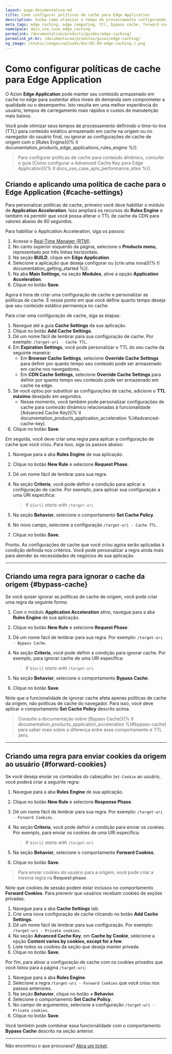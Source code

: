 ```yaml
---
layout: page-documentation-md
title: Como configurar políticas de cache para Edge Application
description: Saiba como otimizar o tempo de processamento configurando o time-to-live (TTL) do cache do conteúdo na origem e no navegador, ignorar cache da origem, ou enviar cookies para o usuário usando Application Acceleration para Edge Application.
meta_tags: edge caching, edge computing, ttl, bypass cache, forward cookies
namespace: docs_use_case_edge_caching
permalink: /documentation/products/guides/edge-caching/
permalink_pt-br: /documentacao/produtos/guias/edge-caching/
og_image: /static/images/uploads/doc/02-09-edge-caching-1.png
---
```


# Como configurar políticas de cache para Edge Application

O Azion **Edge Application** pode manter seu conteúdo armazenado em cache no edge para sustentar altos níveis de demanda sem comprometer a qualidade ou o desempenho. Isto resulta em uma melhor experiência do usuário, tempos de carregamento mais rápidos e custos de manutenção mais baixos.

Você pode otimizar seus tempos de processamento definindo o time-to-live (TTL) para conteúdo estático armazenado em cache na origem ou no navegador do usuário final, ou ignorar as configurações de cache de origem com o [Rules Engine]({% tl documentation_products_edge_applications_rules_engine %}).

> Para configurar políticas de cache para conteúdo dinâmico, consulte o guia [Como configurar a Advanced Cache Key para Edge Application]({% tl docs_use_case_apis_performance_sites %}).

## Criando e aplicando uma política de cache para o Edge Application {#cache-settings}

Para personalizar políticas de cache, primeiro você deve habilitar o módulo de **Application Acceleration**. Isso ampliará os recursos do **Rules Engine** e também irá permitir que você possa alterar o TTL de cache da CDN para valores abaixo de 60 segundos.

Para habilitar o Application Acceleration, siga os passos:

1. Acesse o [Real-Time Manager (RTM)](https://manager.azion.com).
2. No canto superior esquerdo da página, selecione o **Products menu**, representado por três linhas horizontais.
3. Na seção **BUILD**, clique em **Edge Application**.
4. Selecione a aplicação que deseja configurar ou [crie uma nova]({% tl documentation_getting_started %}).
5. Na aba **Main Settings**, na seção **Modules**, ative a opção **Application Acceleration**.
6. Clique no botão **Save**.

Agora é hora de criar uma configuração de cache e personalizar as políticas de cache. É nesse ponto em que você define quanto tempo deseja que seu conteúdo estático permaneça no cache.

Para criar uma configuração de cache, siga as etapas:

1. Navegue até a guia **Cache Settings** da sua aplicação.
2. Clique no botão **Add Cache Settings**.
3. Dê um nome fácil de lembrar para sua configuração de cache. Por exemplo: `/target-uri - Cache TTL`.
4. Em **Expiration Settings**, você pode personalizar o TTL do seu cache da seguinte maneira:
   - Em **Browser Cache Settings**, selecione **Override Cache Settings** para definir por quanto tempo seu conteúdo pode ser armazenado em cache nos navegadores.
   - Em **CDN Cache Settings**, selecione **Override Cache Settings** para definir por quanto tempo seu conteúdo pode ser armazenado em cache na edge.
5. Se você optou por substituir as configurações de cache, adicione o **TTL máximo** desejado em segundos.
   - Nesse momento, você também pode personalizar configurações de cache para conteúdo dinâmico relacionadas à funcionalidade [Advanced Cache Key]({% tl documentation_products_application_acceleration %}#advanced-cache-key).
6. Clique no botão **Save**.

Em seguida, você deve criar uma regra para aplicar a configuração de cache que você criou. Para isso, siga os passos abaixo:

1. Navegue para a aba **Rules Engine** de sua aplicação.
2. Clique no botão **New Rule** e selecione  **Request Phase**.
3. Dê um nome fácil de lembrar para sua regra.
4. Na seção **Criteria**, você pode definir a condição para aplicar a configuração de cache. Por exemplo, para aplicar sua configuração a uma URI específica:

   > If `${uri}` *starts with* `/target-uri`

5. Na seção **Behavior**, selecione o comportamento **Set Cache Policy**.
6. No novo campo, selecione a configuração `/target-uri - Cache TTL`.
7. Clique no botão **Save**.

Pronto. As configurações de cache que você criou agora serão aplicadas à condição definida nos critérios. Você pode personalizar a regra ainda mais para atender às necessidades de negócios de sua aplicação.

---

## Criando uma regra para ignorar o cache da origem {#bypass-cache}

Se você quiser ignorar as políticas de cache de origem, você pode criar uma regra da seguinte forma:

1. Com o módulo **Application Acceleration** ativo, navegue para a aba **Rules Engine** de sua aplicação.
2. Clique no botão **New Rule** e selecione **Request Phase**.
3. Dê um nome fácil de lembrar para sua regra. Por exemplo: `/target-uri - Bypass Cache`.
4. Na seção **Criteria**, você pode definir a condição para ignorar cache. Por exemplo, para ignorar cache de uma URI específica:

   > If `${uri}` *starts with* `/target-uri`

5. Na seção **Behavior**, selecione o comportamento **Bypass Cache**.
6. Clique no botão **Save**.

Note que a funcionalidade de ignorar cache afeta apenas políticas de cache da origem, não políticas de cache do navegador. Para isso, você deve aplicar o comportamento **Set Cache Policy** descrito acima.

> Consulte a documentação sobre [Bypass Cache]({% tl documentation_products_application_acceleration %}#bypass-cache) para saber mais sobre a diferença entre esse comportamento e TTL zero.

---

## Criando uma regra para enviar cookies da origem ao usuário {#forward-cookies}

Se você deseja enviar os conteúdos do cabeçalho `Set-Cookie` ao usuário, você poderá criar a seguinte regra:

1. Navegue para a aba **Rules Engine** de sua aplicação.
2. Clique no botão **New Rule** e selecione **Response Phase**.
3. Dê um nome fácil de lembrar para sua regra. Por exemplo: `/target-uri - Forward Cookies`.
4. Na seção **Criteria**, você pode definir a condição para enviar os cookies. Por exemplo, para enviar os cookies de uma URI específica:

    > If `${uri}` *starts with* `/target-uri`

5. Na seção **Behavior**, selecione o comportamento **Forward Cookies**.
6. Clique no botão **Save**.

> Para enviar cookies do usuário para a origem, você pode criar a mesma regra na **Request phase**.

Note que cookies de sessão podem estar inclusos no comportamento **Forward Cookies**. Para prevenir que usuários recebam cookies de seções privadas:

1. Navegue para a aba **Cache Settings** tab.
2. Crie uma nova configuração de cache clicando no botão **Add Cache Settings**.
3. Dê um nome fácil de lembrar para sua configuração. Por exemplo: `/target-uri - Private cookies`.
4. Na seção **Advanced Cache Key**, em **Cache by Cookie**, selecione a opção **Content varies by cookies, except for a few**.
5. Liste todos os cookies da seção que deseja manter privada.
6. Clique no botão **Save**.

Por fim, para ativar a configuração de cache com os cookies privados que você listou para a página `/target-uri`:

1. Navegue para a aba **Rules Engine**.
2. Selecione a regra `/target-uri - Forward Cookies` que você criou nos passos anteriores.
3. Na seção **Behavior**, clique no botão **+ Behavior**.
4. Selecione o comportamento **Set Cache Policy**.
5. No campo de argumentos, selecione a configuração `/target-uri - Private cookies`.
6. Clique no botão **Save**.

Você também pode combinar essa funcionalidade com o comportamento **Bypass Cache** descrito na seção anterior.

---

Não encontrou o que procurava? [Abra um ticket](https://tickets.azion.com/pt-BR/support/login/).
